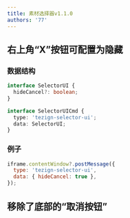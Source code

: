 ```yaml
---
title: 素材选择器v1.1.0
authors: '77'
---
```


## 右上角“X”按钮可配置为隐藏

### 数据结构

```typescript
interface SelectorUI {
  hideCancel?: boolean;
}

interface SelectorUICmd {
  type: 'tezign-selector-ui';
  data: SelectorUI;
}
```

### 例子

```javascript
iframe.contentWindow?.postMessage({
  type: 'tezign-selector-ui',
  data: { hideCancel: true },
});
```

## 移除了底部的“取消按钮”
